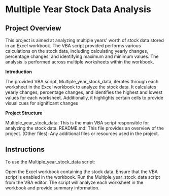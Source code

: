 # Multiple Year Stock Data Analysis

## Project Overview
This project is aimed at analyzing multiple years' worth of stock data stored in an Excel workbook. The VBA script provided performs various calculations on the stock data, including calculating yearly changes, percentage changes, and identifying maximum and minimum values. The analysis is performed across multiple worksheets within the workbook.

**Introduction**

The provided VBA script, Multiple_year_stock_data, iterates through each worksheet in the Excel workbook to analyze the stock data. It calculates yearly changes, percentage changes, and identifies the highest and lowest values for each worksheet. Additionally, it highlights certain cells to provide visual cues for significant changes

**Project Structure**

Multiple_year_stock_data: This is the main VBA script responsible for analyzing the stock data.
README.md: This file provides an overview of the project.
(Other files): Any additional files or resources used in the project.

## Instructions
To use the Multiple_year_stock_data script:

Open the Excel workbook containing the stock data.
Ensure that the VBA script is enabled in the workbook.
Run the Multiple_year_stock_data script from the VBA editor.
The script will analyze each worksheet in the workbook and provide summary information.
